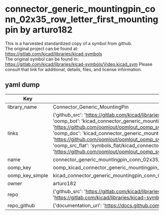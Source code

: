 # connector_generic_mountingpin_conn_02x35_row_letter_first_mountingpin by arturo182  
This is a harvested standardized copy of a symbol from github.  
The original project can be found at:  
https://gitlab.com/kicad/libraries/kicad-symbols  
The original symbol can be found in:
https://gitlab.com/kicad/libraries/kicad-symbols/Video.kicad_sym
Please consult that link for additional, details, files, and license information.  
## yaml dump  
| Key | Value |  
| --- | --- |  
| library_name | Connector_Generic_MountingPin |  
| links | {'github_src': 'https://gitlab.com/kicad/libraries/kicad-symbols/Video.kicad_sym', 'github_src_repo': 'https://gitlab.com/kicad/libraries/kicad-symbols', 'oomp_bot': 'kicad_connector_generic_mountingpin_conn_02x35_row_letter_first_mountingpin/working', 'oomp_bot_github': 'https://github.com/oomlout/oomlout_oomp_symbol_bot/tree/main/kicad_connector_generic_mountingpin_conn_02x35_row_letter_first_mountingpin/working', 'oomp_doc': 'kicad_connector_generic_mountingpin_conn_02x35_row_letter_first_mountingpin/working', 'oomp_doc_github': 'https://github.com/oomlout/oomlout_oomp_symbol_doc/tree/main/kicad_connector_generic_mountingpin_conn_02x35_row_letter_first_mountingpin/working', 'oomp_src_flat': 'symbols_flat/kicad_connector_generic_mountingpin_conn_02x35_row_letter_first_mountingpin/working', 'oomp_src_flat_github': 'https://github.com/oomlout/oomlout_oomp_symbol_src/tree/main/kicad_connector_generic_mountingpin_conn_02x35_row_letter_first_mountingpin/working'} |  
| name | connector_generic_mountingpin_conn_02x35_row_letter_first_mountingpin |  
| oomp_key | oomp_kicad_connector_generic_mountingpin_conn_02x35_row_letter_first_mountingpin |  
| oomp_key_simple | kicad_connector_generic_mountingpin_conn_02x35_row_letter_first_mountingpin |  
| owner | arturo182 |  
| repo | {'github_src': 'https://gitlab.com/kicad/libraries/kicad-symbols/Video.kicad_sym', 'name': 'libraries/kicad-symbols', 'owner': 'kicad', 'url': 'https://gitlab.com/kicad/libraries/kicad-symbols'} |  
| repo_github | {'documentation_url': 'https://docs.github.com/rest/repos/repos#get-a-repository', 'message': 'Not Found'} |  

